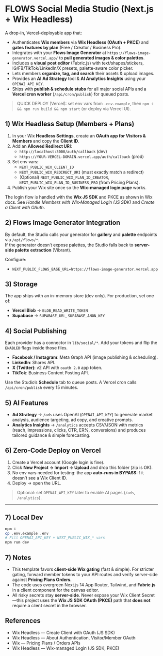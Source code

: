 # FLOWS Social Media Studio (Next.js + Wix Headless)

A drop-in, Vercel-deployable app that:

- Authenticates **Wix members** via **Wix Headless (OAuth + PKCE)** and **gates features by plan** (Free / Creator / Business Pro).
- Integrates with your **Flows Image Generator** at `https://flows-image-generator.vercel.app/` to **pull generated images & color palettes**.
- Includes a **visual post editor** (Fabric.js) with text/shapes/stickers, IG/FB/TikTok/LinkedIn/X presets, palette-aware color picker.
- Lets members **organize, tag, and search** their assets & upload images.
- Provides an **AI Ad Strategy** tool & **AI Analytics Insights** using your `OPENAI_API_KEY`.
- Ships with **publish & schedule stubs** for all major social APIs and a **Vercel cron worker** (`/api/cron/publish`) for queued posts.

> QUICK DEPLOY (Vercel): set env vars from `.env.example`, then `npm i && npm run build && npm start` (or deploy via Vercel UI).


## 1) Wix Headless Setup (Members + Plans)

1. In your Wix **Headless Settings**, create an **OAuth app for Visitors & Members** and copy the **Client ID**.  
2. Add an **Allowed Redirect URI**:  
   - `http://localhost:3000/auth/callback` (dev)  
   - `https://YOUR-VERCEL-DOMAIN.vercel.app/auth/callback` (prod)
3. Set env vars:
   - `NEXT_PUBLIC_WIX_CLIENT_ID`
   - `NEXT_PUBLIC_WIX_REDIRECT_URI` (must exactly match a redirect)
   - (Optional) `NEXT_PUBLIC_WIX_PLAN_ID_CREATOR`, `NEXT_PUBLIC_WIX_PLAN_ID_BUSINESS_PRO` (from Pricing Plans).
4. Publish your Wix site once so the **Wix-managed login page** works.

The login flow is handled with the **Wix JS SDK** and PKCE as shown in Wix docs. See _Handle Members with Wix‑Managed Login (JS SDK)_ and _Create a Client with OAuth_.

## 2) Flows Image Generator Integration

By default, the Studio calls your generator for **gallery** and **palette** endpoints via `/api/flows/*`.  
If the generator doesn’t expose palettes, the Studio falls back to **server-side palette extraction** (Vibrant).

Configure:
- `NEXT_PUBLIC_FLOWS_BASE_URL=https://flows-image-generator.vercel.app`

## 3) Storage

The app ships with an in-memory store (dev only). For production, set one of:
- **Vercel Blob** → `BLOB_READ_WRITE_TOKEN`
- **Supabase** → `SUPABASE_URL`, `SUPABASE_ANON_KEY`

## 4) Social Publishing

Each provider has a connector in `lib/social/*`. Add your tokens and flip the `ENABLED` flags inside those files.

- **Facebook / Instagram**: Meta Graph API (image publishing & scheduling).  
- **LinkedIn**: Shares API.  
- **X (Twitter)**: v2 API with `oauth 2.0` app token.  
- **TikTok**: Business Content Posting API.

Use the Studio’s **Schedule** tab to queue posts. A Vercel cron calls `/api/cron/publish` every 15 minutes.

## 5) AI Features

- **Ad Strategy** → `/ads` uses OpenAI (`OPENAI_API_KEY`) to generate market analysis, audience targeting, ad copy, and creative prompts.  
- **Analytics Insights** → `/analytics` accepts CSV/JSON with metrics (reach, impressions, clicks, CTR, ER%, conversions) and produces tailored guidance & simple forecasting.

## 6) Zero‑Code Deploy on Vercel

1. Create a Vercel account (Google login is fine).
2. Click **New Project → Import → Upload** and drop this folder (zip is OK).
3. No env vars needed for testing: the app **auto‑runs in BYPASS** if it doesn’t see a Wix Client ID.
4. Deploy → open the URL.

> Optional: set `OPENAI_API_KEY` later to enable AI pages (`/ads`, `/analytics`).

---

## 7) Local Dev

```bash
npm i
cp .env.example .env
# Fill OPENAI_API_KEY + NEXT_PUBLIC_WIX_* vars
npm run dev
```

## 7) Notes

- This template favors **client-side Wix gating** (fast & simple). For stricter gating, forward member tokens to your API routes and verify server-side against **Pricing Plans Orders**.
- The code uses evergreen Next.js 14 App Router, Tailwind, and **Fabric.js** in a client component for the canvas editor.
- All risky secrets stay **server-side**. Never expose your Wix Client Secret—this project uses the **Wix JS SDK OAuth (PKCE)** path that **does not** require a client secret in the browser.

## References

- Wix Headless — Create Client with OAuth (JS SDK)  
- Wix Headless — About Authentication, Visitor/Member OAuth  
- Wix — Pricing Plans / Orders APIs  
- Wix Headless — Wix-managed Login (JS SDK, PKCE)

